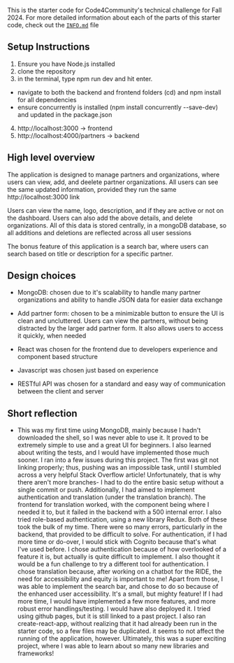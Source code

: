 This is the starter code for Code4Community's technical challenge for Fall 2024. 
For more detailed information about each of the parts of this starter code, check out the [`INFO.md`](INFO.md) file

## Setup Instructions
1. Ensure you have Node.js installed
2. clone the repository
3. in the terminal, type npm run dev and hit enter.
- navigate to both the backend and frontend folders (cd) and npm install for all dependencies
- ensure concurrently is installed (npm  install concurrently --save-dev) and updated in the package.json
4. http://localhost:3000 -> frontend
5. http://localhost:4000/partners -> backend


## High level overview
The application is designed to manage partners and organizations, where users can view, add, and deelete partner organizations. All users can see the same updated information, provided they run the same http://localhost:3000 link

Users can view the name, logo, description, and if they are active or not on the dashboard. Users can also add the above details, and delete organizations. All of this data is stored centrally, in a mongoDB database, so all additions and deletions are reflected across all user sessions

The bonus feature of this application is a search bar, where users can search based on title or description for a specific partner.

## Design choices

- MongoDB: chosen due to it's scalability to handle many partner organizations and ability to handle JSON data for easier data exchange

- Add partner form: chosen to be a minimizable button to ensure the UI is clean and uncluttered. Users can view the partners, without being distracted by the larger add partner form. It also allows users to access it quickly, when needed

- React was chosen for the frontend due to developers experience and component based structure

- Javascript was chosen just based on experience

- RESTful API was chosen for a standard and easy way of communication between the client and server

## Short reflection
- This was my first time using MongoDB, mainly because I hadn't downloaded the shell, so I was never able to use it. It proved to be extremely simple to use and a great UI for beginners. I also learned about writing the tests, and I would have implemented those much sooner.  I ran into a few issues during this project. The first was git not linking properly; thus, pushing was an impossible task, until I stumbled across a very helpful Stack Overflow article! Unfortunately, that is why there aren't more branches- I had to do the entire basic setup without a single commit or push. Additionally, I had aimed to implement authentication and translation (under the translation branch). The frontend for translation worked, with the component being where I needed it to, but it failed in the backend with a 500 internal error. I also tried role-based authentication, using a new library Redux. Both of these took the bulk of my time. There were so many errors, particularly in the backend, that provided to be difficult to solve. For authentication, if I had more time or do-over, I would stick with Cognito because that's what I've used before. I chose authentication because of how overlooked of a feature it is, but actually is quite difficult to implement. I also thought it would be a fun challenge to try a different tool for authentication. I chose translation because, after working on a chatbot for the RIDE, the need for accessibility and equity is important to me! Apart from those, I was able to implement the search bar, and chose to do so because of the enhanced user accessibility. It's a small, but mighty feature! If I had more time, I would have implemented a few more features, and more robust error handlings/testing. I would have also deployed it. I tried using github pages, but it is still linked to a past project. I also ran create-react-app, without realizing that it had already been run in the starter code, so a few files may be duplicated. it seems to not affect the running of the application, however. Ultimately, this was a super exciting project, where I was able to learn about so many new libraries and frameworks!
